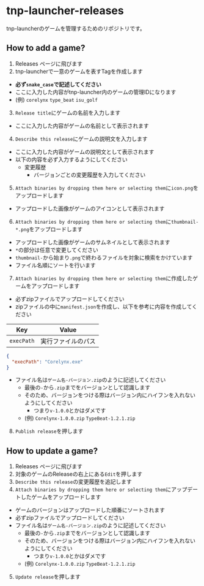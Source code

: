 # tnp-launcher-releases

tnp-launcherのゲームを管理するためのリポジトリです。

## How to add a game?

1. Releases ページに飛びます
2. tnp-launcherで一意のゲームを表すTagを作成します
  - **必ず`snake_case`で記述してください**
  - ここに入力した内容がtnp-launcher内のゲームの管理IDになります
  - (例) `corelynx` `type_beat` `isu_golf`
3. `Release title`にゲームの名前を入力します
  - ここに入力した内容がゲームの名前として表示されます
4. `Describe this release`にゲームの説明文を入力します
  - ここに入力した内容がゲームの説明文として表示されます
  - 以下の内容を必ず入力するようにしてください
    - 変更履歴
      - バージョンごとの変更履歴を入力してください
5. `Attach binaries by dropping them here or selecting them`に`icon.png`をアップロードします
  - アップロードした画像がゲームのアイコンとして表示されます
6. `Attach binaries by dropping them here or selecting them`に`thumbnail-*.png`をアップロードします
  - アップロードした画像がゲームのサムネイルとして表示されます
  - `*`の部分は任意で変更してください
  - `thumbnail-`から始まり`.png`で終わるファイルを対象に検索をかけています
  - ファイル名順にソートを行います
7. `Attach binaries by dropping them here or selecting them`に作成したゲームをアップロードします
  - 必ずzipファイルでアップロードしてください
  - zipファイルの中に`manifest.json`を作成し、以下を参考に内容を作成してください

| Key | Value |
| ---- | ---- |
| `execPath` | 実行ファイルのパス |

```json
{
  "execPath": "Corelynx.exe"
}
```

  - ファイル名は`ゲーム名-バージョン.zip`のように記述してください
    - 最後の`-`から`.zip`までをバージョンとして認識します
    - そのため、バージョンをつける際はバージョン内にハイフンを入れないようにしてください
      - つまり`v-1.0.0`とかはダメです
    - (例) `Corelynx-1.0.0.zip` `TypeBeat-1.2.1.zip` 
8. `Publish release`を押します

## How to update a game?

1. Releases ページに飛びます
2. 対象のゲームのReleaseの右上にある`Edit`を押します
3. `Describe this release`の変更履歴を追記します
4. `Attach binaries by dropping them here or selecting them`にアップデートしたゲームをアップロードします
  - ゲームのバージョンはアップロードした順番にソートされます
  - 必ずzipファイルでアップロードしてください
  - ファイル名は`ゲーム名-バージョン.zip`のように記述してください
    - 最後の`-`から`.zip`までをバージョンとして認識します
    - そのため、バージョンをつける際はバージョン内にハイフンを入れないようにしてください
      - つまり`v-1.0.0`とかはダメです
    - (例) `Corelynx-1.0.0.zip` `TypeBeat-1.2.1.zip`
5. `Update release`を押します
